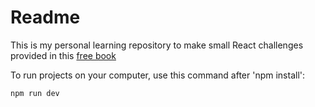 # Readme

This is my personal learning repository to make small React challenges provided in this [free book](https://choubey.gitbook.io/react-coding-puzzles)

To run projects on your computer, use this command after 'npm install':

```bash
npm run dev
```
